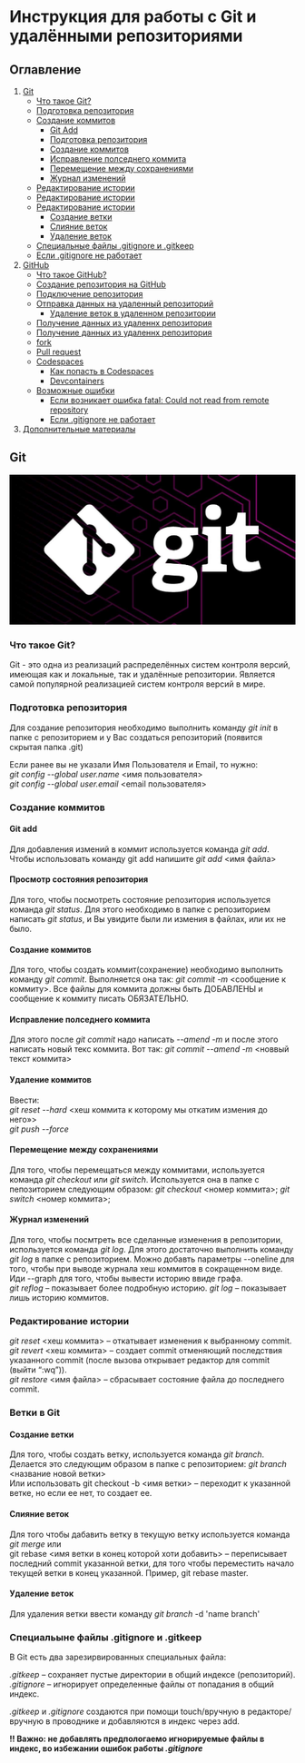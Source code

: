 # Инструкция для работы с Git и удалёнными репозиториями

## Оглавление

1. [Git](#git) 
    + [Что такое Git?](#what_git) 
    + [Подготовка репозитория](#prepare_repo)
    + [Создание коммитов](#commit)
        - [Git Add](#git_add)
        - [Подготовка репозитория](#git_status)
        - [Создание коммитов](#create_commit)
        - [Исправление полседнего коммита](#amend)
        - [Перемещение между сохранениями](#go_to_save)
        - [Журнал изменений](#log)
    + [Редактирование истории](#redact_his)
    + [Редактирование истории](#redact_his)
    + [Редактирование истории](#branches)
        - [Создание ветки](#create_branch)
        - [Слияние веток](#merge_branch)
        - [Удаление веток](#del_branch)
    + [Специальные файлы .gitignore и .gitkeep](#gitignore_gitkeep)
    + [Если .gitignore не работает](#gitignore_error)
2. [GitHub](#GitHub)
    + [Что такое GitHub?](#what_GitHub)
    + [Создание репозитория на GitHub](#create_repo_GitHub)
    + [Подключение репозитория](#link_connect_repo_GitHub)
    + [Отправка данных на удаленный репозиторий](#push_GitHub)
        - [Удаление веток в удаленном репозитории](#push_del_GitHub)
    + [Получение данных из удаленнх репозитория](#pull_GitHub)
    + [Получение данных из удаленнх репозитория](#pull_GitHub)
    + [fork](#fork)
    + [Pull request](#pull_request)
    + [Codespaces](#codespace)
        - [Как попасть в Codespaces](#why_open_codespaces)
        - [Devcontainers](#devcontainers)
    + [Возможные ошибки](#codespace)
        - [Если возникает ошибка fatal: Could not read from remote repository](#errors1)
        - [Если .gitignore не работает](#gitignore_errors)
3. [Дополнительные материалы](#more_info)

## Git <a name="git"></a>

![](Image/gitHead.jpeg)

### Что такое Git? <a name="what_git"></a>

Git - это одна из реализаций распределённых систем контроля версий, имеющая как и локальные, так и удалённые репозитории. Является самой популярной реализацией систем контроля версий в мире.

### Подготовка репозитория <a name="prepare_repo"></a>

Для создание репозитория необходимо выполнить команду *git init* в папке с репозиторием и у Вас создаться репозиторий (появится скрытая папка .git)

Если ранее вы не указали Имя Пользователя и Email, то нужно:\
*git config --global user.name* <имя пользователя> \
*git config --global user.email* <email пользователя>

### Создание коммитов <a name="commit"></a>

#### Git add <a name="git_add"></a>

Для добавления измений в коммит используется команда *git add*. Чтобы использовать команду git add напишите *git add* <имя файла>

#### Просмотр состояния репозитория <a name="git_status"></a>

Для того, чтобы посмотреть состояние репозитория используется команда *git status*. Для этого необходимо в папке с репозиторием написать *git status*, и Вы увидите были ли измения в файлах, или их не было.

#### Создание коммитов <a name="create_commit"></a>

Для того, чтобы создать коммит(сохранение) необходимо выполнить команду *git commit*. Выполняется она так: *git commit -m* <сообщение к коммиту>. Все файлы для коммита должны быть ДОБАВЛЕНЫ и сообщение к коммиту писать ОБЯЗАТЕЛЬНО.

#### Исправление полседнего коммита <a name="amend"></a>

Для этого после *git commit* надо написать *--amend -m* и после этого написать новый текс коммита.
Вот так:
*git commit --amend -m* <новвый текст коммита>

#### Удаление коммитов <a name="del_commit"></a>
Ввести:\
*git reset --hard* <хеш коммита к которому мы откатим измения до него»>\
*git push --force*

#### Перемещение между сохранениями <a name="go_to_save"></a>

Для того, чтобы перемещаться между коммитами, используется команда *git checkout* или *git switch*. Используется она в папке с пепозиторием следующим образом: *git checkout* <номер коммита>; *git switch* <номер коммита>;

#### Журнал изменений <a name="log"></a>

Для того, чтобы посмтреть все сделанные изменения в репозитории, используется команда *git log*. Для этого достаточно выполнить команду *git log* в папке с репозиторием. Можно добавть параметры --oneline для того, чтобы при выводе журнала хеш коммитов в сокращенном виде. Иди --graph для того, чтобы вывести историю ввиде графа.\
*git reflog* – показывает более подробную историю. *git log* – показывает лишь историю коммитов. 

### Редактирование истории <a name="redact_his"></a>

*git reset* <хеш коммита> – откатывает изменения к выбранному commit.\
*git revert* <хеш коммита> – создает commit отменяющий последствия указанного commit (после вызова открывает редактор для commit (выйти “:wq”)).\
*git restore* <имя файла> – сбрасывает состояние файла до последнего commit. 

### Ветки в Git <a name="branches"></a>

#### Создание ветки <a name="create_branch"></a>

Для того, чтобы создать ветку, используется команда *git branch*. Делается это следующим образом в папке с репозиторием: *git branch* <название новой ветки>\
Или использовать git checkout -b <имя ветки> – переходит к указанной ветке, но если ее нет, то создает ее.

#### Слияние веток <a name="merge_branch"></a>

Для того чтобы дабавить ветку в текущую ветку используется команда *git merge* или\
git rebase <имя ветки в конец которой хоти добавить> – переписывает последний commit указанной ветки, для того чтобы переместить начало текущей ветки в конец указанной. Пример,  git rebase master. 

#### Удаление веток <a name="del_branch"></a>
Для удаления ветки ввести команду *git branch* -d 'name branch'

### Специальыне файлы .gitignore и .gitkeep <a name="gitignore_gitkeep"></a>
В Git есть два зарезирвированных специальных файла:

*.gitkeep* – сохраняет пустые директории в общий индексе (репозиторий).\
*.gitignore* – игнорирует определенные файлы от попадания в общий индекс.

*.gitkeep* и *.gitignore* создаются при помощи touch/вручную в редакторе/вручную в проводнике и добавляются в индекс через add. 

**!! Важно: не добавлять предпологаемо игнорируемые файлы в индекс, во избежании ошибок работы *.gitignore***

